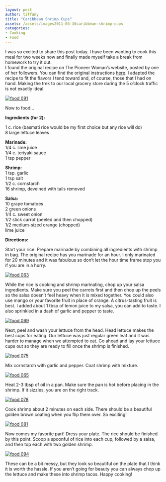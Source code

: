 ```yaml
---
layout: post
author: tiffany
title: "Caribbean Shrimp Cups"
assets: /assets/images2011-03-16caribbean-shrimp-cups
categories: 
- Cooking
- Food
---
```


I was so excited to share this post today. I have been wanting to cook this meal for two weeks now and finally made myself take a break from homework to try it out.  
I found the original recipe on The Pioneer Woman’s website, posted by one of her followers. You can find the original instructions [here](http://thepioneerwoman.com/tasty-kitchen/recipes/main-courses/island-shrimp-lettuce-cups/). I adapted the recipe to fit the flavors I tend toward and, of course, those that I had on hand. Making the trek to our local grocery store during the 5 o’clock traffic is not exactly ideal.

[![](jekyll_uploads/2011/03/food-091-575x431.jpg "food 091")](http://www.sweetpeonies.com/2011/03/caribbean-shrimp-cups/food-091/)

Now to food…

**Ingredients (for 2):**

1 c. rice (basmati rice would be my first choice but any rice will do)  
8 large lettuce leaves

**Marinade:**  
1/4 c. lime juice  
1/4 c. teriyaki sauce  
1 tsp pepper

**Shrimp:**  
1 tsp. garlic  
1 tsp salt  
1/2 c. cornstarch  
16 shrimp, deveined with tails removed

**Salsa:**  
10 grape tomatoes  
2 green onions  
1/4 c. sweet onion  
1/2 stick carrot (peeled and then chopped)  
1/2 medium-sized orange (chopped)  
lime juice

**Directions:**

Start your rice. Prepare marinade by combining all ingredients with shrimp in bag. The original recipe has you marinade for an hour. I only marinated for 20 minutes and it was fabulous so don’t let the hour time frame stop you if you are in a hurry.

[![](jekyll_uploads/2011/03/food-063-575x431.jpg "food 063")](http://www.sweetpeonies.com/2011/03/caribbean-shrimp-cups/food-063/)

While the rice is cooking and shrimp marinating, chop up your salsa ingredients. Make sure you peel the carrots first and then chop up the peels so the salsa doesn’t feel heavy when it is mixed together. You could also use mango or your favorite fruit in place of orange. A citrus-tasting fruit is best. I added about 1 tbsp of lemon juice to my salsa, you can add to taste. I also sprinkled in a dash of garlic and pepper to taste.

[![](jekyll_uploads/2011/03/food-069-575x431.jpg "food 069")](http://www.sweetpeonies.com/2011/03/caribbean-shrimp-cups/food-069/)

Next, peel and wash your lettuce from the head. Head lettuce makes the best cups for eating. Our lettuce was just regular green leaf and it was harder to manage when we attempted to eat. Go ahead and lay your lettuce cups out so they are ready to fill once the shrimp is finished.

[![](jekyll_uploads/2011/03/food-075-575x431.jpg "food 075")](http://www.sweetpeonies.com/2011/03/caribbean-shrimp-cups/food-075/)

Mix cornstarch with garlic and pepper. Coat shrimp with mixture.

[![](jekyll_uploads/2011/03/food-065-575x431.jpg "food 065")](http://www.sweetpeonies.com/2011/03/caribbean-shrimp-cups/food-065/)

Heat 2-3 tbsp of oil in a pan. Make sure the pan is hot before placing in the shrimp. If it sizzles, you are on the right track.

[![](jekyll_uploads/2011/03/food-078-575x431.jpg "food 078")](http://www.sweetpeonies.com/2011/03/caribbean-shrimp-cups/food-078/)

Cook shrimp about 2 minutes on each side. There should be a beautiful golden brown coating when you flip them over. So exciting!

[![](jekyll_uploads/2011/03/food-081-575x431.jpg "food 081")](http://www.sweetpeonies.com/2011/03/caribbean-shrimp-cups/food-081/)

Now comes my favorite part! Dress your plate. The rice should be finished by this point. Scoop a spoonful of rice into each cup, followed by a salsa, and then top each with two golden shrimp.

[![](jekyll_uploads/2011/03/food-094-575x431.jpg "food 094")](http://www.sweetpeonies.com/2011/03/caribbean-shrimp-cups/food-094/)

These can be a bit messy, but they look so beautiful on the plate that I think it is worth the hassle. If you aren’t going for beauty you can always chop up the lettuce and make these into shrimp tacos. Happy cooking!